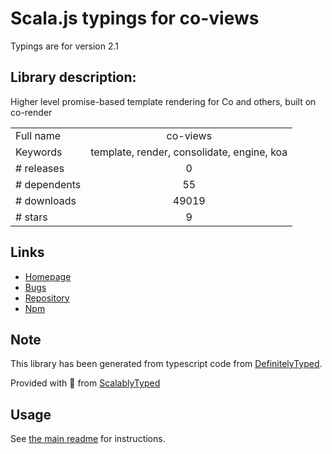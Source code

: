 
# Scala.js typings for co-views

Typings are for version 2.1

## Library description:
Higher level promise-based template rendering for Co and others, built on co-render

|                    |                 |
| ------------------ | :-------------: |
| Full name          | co-views |
| Keywords           | template, render, consolidate, engine, koa |
| # releases         | 0 |
| # dependents       | 55 |
| # downloads        | 49019 |
| # stars            | 9 |

## Links
- [Homepage](https://github.com/tj/co-views#readme)
- [Bugs](https://github.com/tj/co-views/issues)
- [Repository](https://github.com/tj/co-views)
- [Npm](https://www.npmjs.com/package/co-views)
    


## Note
This library has been generated from typescript code from [DefinitelyTyped](https://definitelytyped.org).

Provided with :purple_heart: from [ScalablyTyped](https://github.com/oyvindberg/ScalablyTyped)

## Usage
See [the main readme](../../readme.md) for instructions.


